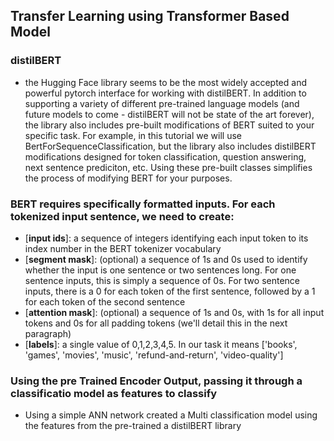 
## Transfer Learning using Transformer Based Model

### distilBERT
- the Hugging Face library seems to be the most widely accepted and powerful pytorch interface for working with distilBERT. In addition to supporting a variety of different pre-trained language models (and future models to come - distilBERT will not be state of the art forever), the library also includes pre-built modifications of BERT suited to your specific task. For example, in this tutorial we will use BertForSequenceClassification, but the library also includes distilBERT modifications designed for token classification, question answering, next sentence prediciton, etc. Using these pre-built classes simplifies the process of modifying BERT for your purposes.


### BERT requires specifically formatted inputs. For each tokenized input sentence, we need to create:

- [**input ids**]: a sequence of integers identifying each input token to its index number in the BERT tokenizer vocabulary
- [**segment mask**]: (optional) a sequence of 1s and 0s used to identify whether the input is one sentence or two sentences long. For one sentence inputs, this is simply a sequence of 0s. For two sentence inputs, there is a 0 for each token of the first sentence, followed by a 1 for each token of the second sentence
- [**attention mask**]: (optional) a sequence of 1s and 0s, with 1s for all input tokens and 0s for all padding tokens (we'll detail this in the next paragraph)
- [**labels**]: a single value of 0,1,2,3,4,5. In our task it means ['books', 'games', 'movies', 'music', 'refund-and-return',
       'video-quality']
       
       
 ### Using the pre Trained Encoder Output, passing it through a classificatio model as features to classify
 - Using a simple ANN network created a Multi classification model using the features from the pre-trained a distilBERT library 
   
 
